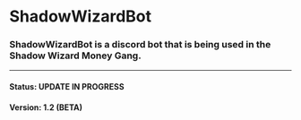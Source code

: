 # ShadowWizardBot

### ShadowWizardBot is a discord bot that is being used in the Shadow Wizard Money Gang.

-------------------------------------------------------------------------------------------

#### Status: UPDATE IN PROGRESS

#### Version: 1.2 (BETA)

